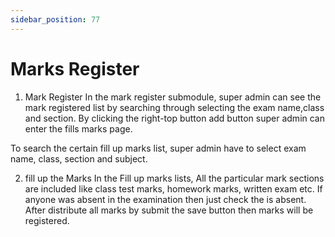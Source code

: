 ```yaml
---
sidebar_position: 77
---
```

 
# Marks Register
1. Mark Register
In the mark register submodule, super admin can see the mark registered list by searching through selecting the exam name,class and section. By clicking the right-top button add button super admin can enter the fills marks page.

To search the certain fill up marks list, super admin have to select exam name, class, section and subject.

2. fill up the Marks
In the Fill up marks lists, All the particular mark sections are included like class test marks, homework marks, written exam etc. If anyone was absent in the examination then just check the is absent. After distribute all marks by submit the save button then marks will be registered.